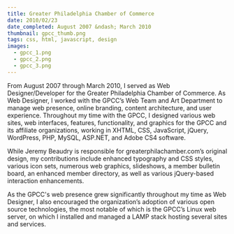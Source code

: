 ```yaml
---
title: Greater Philadelphia Chamber of Commerce
date: 2010/02/23
date_completed: August 2007 &ndash; March 2010
thumbnail: gpcc_thumb.png
tags: css, html, javascript, design
images:
  - gpcc_1.png
  - gpcc_2.png
  - gpcc_3.png
---
```


From August 2007 through March 2010, I served as Web Designer/Developer for the Greater Philadelphia Chamber of Commerce. As Web Designer, I worked with the GPCC’s Web Team and Art Department to manage web presence, online branding, content architecture, and user experience. Throughout my time with the GPCC, I designed various web sites, web interfaces, features, functionality, and graphics for the GPCC and its affiliate organizations, working in XHTML, CSS, JavaScript, jQuery, WordPress, PHP, MySQL, ASP.NET, and Adobe CS4 software.

While Jeremy Beaudry is responsible for greaterphilachamber.com’s original design, my contributions include enhanced typography and CSS styles, various icon sets, numerous web graphics, slideshows, a member bulletin board, an enhanced member directory, as well as various jQuery-based interaction enhancements.

As the GPCC's web presence grew significantly throughout my time as Web Designer, I also encouraged the organization’s adoption of various open source technologies, the most notable of which is the GPCC’s Linux web server, on which I installed and managed a LAMP stack hosting several sites and services.
